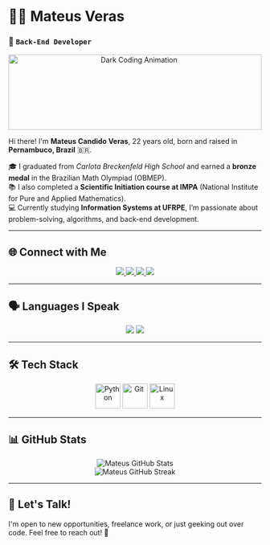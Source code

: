 # 👨‍💻 Mateus Veras  
### 🚀 `Back-End Developer`  

<p align="center">
  <img src="https://media.giphy.com/media/26ufdipQqU2lhNA4g/giphy.gif" width="100%" style="max-height:150px; object-fit:cover;" alt="Dark Coding Animation" />
</p>

Hi there! I'm **Mateus Candido Veras**, 22 years old, born and raised in **Pernambuco, Brazil** 🇧🇷.  

🎓 I graduated from *Carlota Breckenfeld High School* and earned a **bronze medal** in the Brazilian Math Olympiad (OBMEP).  
📚 I also completed a **Scientific Initiation course at IMPA** (National Institute for Pure and Applied Mathematics).  
💻 Currently studying **Information Systems at UFRPE**, I’m passionate about problem-solving, algorithms, and back-end development.

---

## 🌐 Connect with Me

<p align="center">
  <a href="https://medium.com/@mateusverascandido" target="_blank">
    <img src="https://img.shields.io/badge/Medium-000000?style=for-the-badge&logo=medium&logoColor=white" />
  </a>
  <a href="https://wa.me/5587999163042" target="_blank">
    <img src="https://img.shields.io/badge/WhatsApp-25D366?style=for-the-badge&logo=whatsapp&logoColor=white" />
  </a>
  <a href="https://discord.com/users/1300847747980591154" target="_blank">
    <img src="https://img.shields.io/badge/Discord-5865F2?style=for-the-badge&logo=discord&logoColor=white" />
  </a>
  <a href="mailto:mateusverascandido@gmail.com?subject=Contact%20via%20GitHub" target="_blank">
    <img src="https://img.shields.io/badge/Gmail-D14836?style=for-the-badge&logo=gmail&logoColor=white" />
  </a>
</p>

---

## 🗣️ Languages I Speak

<p align="center">
  <img src="https://img.shields.io/badge/Portuguese-Native-009C3B?style=for-the-badge&logo=portugal&logoColor=white" />
  <img src="https://img.shields.io/badge/English-Advanced-007ACC?style=for-the-badge&logo=unitedkingdom&logoColor=white" />
</p>

---

## 🛠️ Tech Stack

<p align="center">
  <img src="https://cdn.jsdelivr.net/gh/devicons/devicon/icons/python/python-original.svg" title="Python" width="50" />
  <img src="https://cdn.jsdelivr.net/gh/devicons/devicon/icons/git/git-original.svg" title="Git" width="50" />
  <img src="https://cdn.jsdelivr.net/gh/devicons/devicon/icons/linux/linux-original.svg" title="Linux" width="50" />
</p>

---

## 📊 GitHub Stats

<p align="center">
  <img src="https://github-readme-stats.vercel.app/api?username=mateuscandidoveras&show_icons=true&theme=radical&hide_border=true" alt="Mateus GitHub Stats" />
  <br/>
  <img src="https://github-readme-streak-stats.herokuapp.com/?user=mateuscandidoveras&theme=radical&hide_border=true" alt="Mateus GitHub Streak" />
</p>

---

## 💬 Let's Talk!

I'm open to new opportunities, freelance work, or just geeking out over code. Feel free to reach out! 🚀
